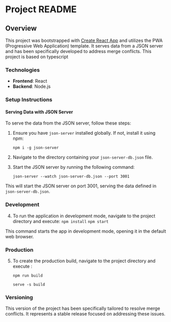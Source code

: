 # Project README

## Overview

This project was bootstrapped with [Create React App](https://reactjs.org/docs/create-a-new-react-app.html) and utilizes the PWA (Progressive Web Application) template. It serves data from a JSON server and has been specifically developed to address merge conflicts.
This project is based on typescript

### Technologies

- **Frontend**: React
- **Backend**: Node.js

### Setup Instructions

#### Serving Data with JSON Server

To serve the data from the JSON server, follow these steps:

1. Ensure you have `json-server` installed globally. If not, install it using npm:

   `npm i -g json-server`

2. Navigate to the directory containing your `json-server-db.json` file.

3. Start the JSON server by running the following command:

   `json-server --watch json-server-db.json --port 3001`

This will start the JSON server on port 3001, serving the data defined in `json-server-db.json`.

### Development

4. To run the application in development mode, navigate to the project directory and execute:
   `npm install`
   `npm start`

This command starts the app in development mode, opening it in the default web browser.

### Production

5. To create the production build, navigate to the project directory and execute :

   `npm run build`

   `serve -s build`

### Versioning

This version of the project has been specifically tailored to resolve merge conflicts. It represents a stable release focused on addressing these issues.
